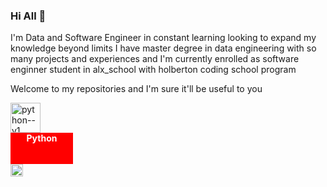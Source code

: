 ### Hi All 👋




I'm Data and Software Engineer in constant learning looking to expand my knowledge beyond limits I have master degree in data engineering with so many projects and experiences and  I'm currently enrolled as software enginner student in alx_school with holberton coding school program

Welcome to my repositories and I'm sure it'll be useful to you


<img width="48" height="48" src="https://img.icons8.com/color/48/python--v1.png" alt="python--v1"/>

<!DOCTYPE html>
<html>
<head>
<style>
.python-rectangle {
background-color: #FF0000;
width: 100px;
height: 50px;
text-align: center;
font-weight: bold;
}
.python-logo {
float: left;
margin-right: 10px;
width: 20px;
}
</style>
</head>
<body>


<div class="python-rectangle">
  <span style="color: #FFFFFF;">Python</span>
</div>

<img src="python-logo.svg" class="python-logo">
</body>
</html>

